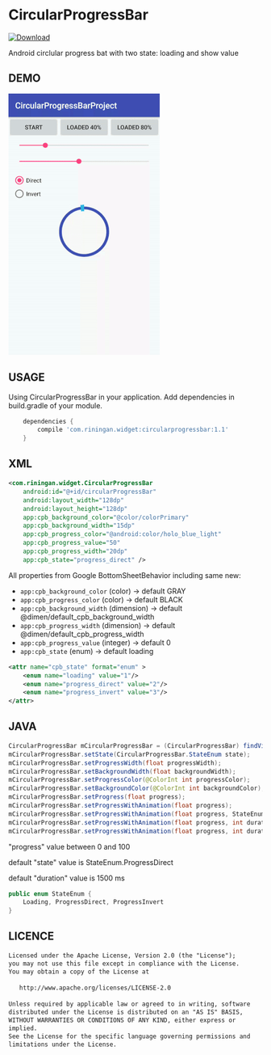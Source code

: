 # CircularProgressBar

[ ![Download](https://api.bintray.com/packages/riningan/AndroidMaven/CircularProgressBar/images/download.svg) ](https://bintray.com/riningan/AndroidMaven/CircularProgressBar/_latestVersion)

Android circlular progress bat with two state: loading and show value

DEMO
---

![demo_preview](./preview.gif)

USAGE
---

Using CircularProgressBar in your application.
Add dependencies in build.gradle of your module.

```groovy
	dependencies {
		compile 'com.riningan.widget:circularprogressbar:1.1'
	}
```

XML
-----

```xml
<com.riningan.widget.CircularProgressBar
    android:id="@+id/circularProgressBar"
    android:layout_width="128dp"
    android:layout_height="128dp"
    app:cpb_background_color="@color/colorPrimary"
    app:cpb_background_width="15dp"
    app:cpb_progress_color="@android:color/holo_blue_light"
    app:cpb_progress_value="50"
    app:cpb_progress_width="20dp"
    app:cpb_state="progress_direct" />
```
All properties from Google BottomSheetBehavior including same new:

* `app:cpb_background_color`     (color)       -> default GRAY
* `app:cpb_progress_color`       (color)       -> default BLACK
* `app:cpb_background_width`     (dimension)   -> default @dimen/default_cpb_background_width
* `app:cpb_progress_width`       (dimension)   -> default @dimen/default_cpb_progress_width
* `app:cpb_progress_value`       (integer)     -> default 0
* `app:cpb_state`                (enum)        -> default loading

```xml
<attr name="cpb_state" format="enum" >
    <enum name="loading" value="1"/>
    <enum name="progress_direct" value="2"/>
    <enum name="progress_invert" value="3"/>
</attr>
```

JAVA
-----

```java
CircularProgressBar mCircularProgressBar = (CircularProgressBar) findViewById(R.id.circularProgressBar);
mCircularProgressBar.setState(CircularProgressBar.StateEnum state);
mCircularProgressBar.setProgressWidth(float progressWidth);
mCircularProgressBar.setBackgroundWidth(float backgroundWidth);
mCircularProgressBar.setProgressColor(@ColorInt int progressColor);
mCircularProgressBar.setBackgroundColor(@ColorInt int backgroundColor);
mCircularProgressBar.setProgress(float progress);
mCircularProgressBar.setProgressWithAnimation(float progress);
mCircularProgressBar.setProgressWithAnimation(float progress, StateEnum state);
mCircularProgressBar.setProgressWithAnimation(float progress, int duration);       
mCircularProgressBar.setProgressWithAnimation(float progress, int duration, StateEnum state);
```
"progress" value between 0 and 100

default "state" value is StateEnum.ProgressDirect

default "duration" value is 1500 ms

```java
public enum StateEnum {
    Loading, ProgressDirect, ProgressInvert
}
```

LICENCE
-----

  	Licensed under the Apache License, Version 2.0 (the "License");
	you may not use this file except in compliance with the License.
	You may obtain a copy of the License at
	
	   http://www.apache.org/licenses/LICENSE-2.0
	
	Unless required by applicable law or agreed to in writing, software
	distributed under the License is distributed on an "AS IS" BASIS,
	WITHOUT WARRANTIES OR CONDITIONS OF ANY KIND, either express or implied.
	See the License for the specific language governing permissions and
	limitations under the License.

